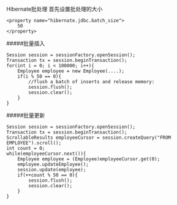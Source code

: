  Hibernate批处理
 首先设置批处理的大小
 

    <property name="hibernate.jdbc.batch_size">
	    50
	</property>

#####批量插入

    Session session = sessionFactory.openSession();
    Transaction tx = session.beginTransaction();
    for(int i = 0; i < 100000; i++){
	    Employee employee = new Employee(....);
	    if(i % 50 == 0){
		    //flush a batch of inserts and release memory:
		    session.flush();
		    session.clear();
	    }
	}


#####批量更新

    Session session = sessionFactory.openSession();
    Transaction tx = session.beginTransaction();
    ScrollableResults employeeCursor = session.createQuery("FROM EMPLOYEE").scroll();
    int count = 0;
    while(employeeCursor.next()){
	    Employee employee = (Employee)employeeCursor.get(0);
	    employee.updateEmployee();
	    session.update(employee);
	    if(++count % 50 == 0){
		    session.flush();
		    session.clear();
	    }
    }
		

